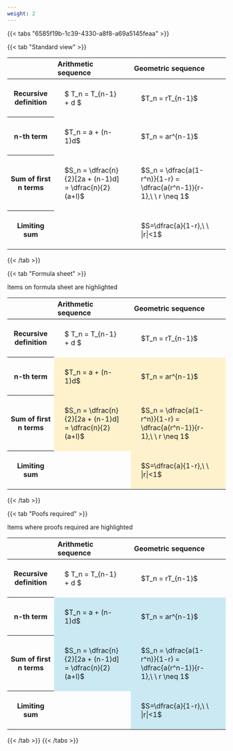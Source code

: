 ```yaml
---
weight: 2
---
```


{{< tabs "6585f19b-1c39-4330-a8f8-a69a5145feaa" >}}

{{< tab "Standard view" >}}

<style type="text/css">
#T_98dbb th.col_heading {
  text-align: left;
  font-size: 1em;
}
#T_98dbb td {
  text-align: left;
  font-size: 1em;
  padding: 1.5em;
}
</style>
<table id="T_98dbb">
  <thead>
    <tr>
      <th class="blank level0" >&nbsp;</th>
      <th id="T_98dbb_level0_col0" class="col_heading level0 col0" >Arithmetic sequence</th>
      <th id="T_98dbb_level0_col1" class="col_heading level0 col1" >Geometric sequence</th>
    </tr>
  </thead>
  <tbody>
    <tr>
      <th id="T_98dbb_level0_row0" class="row_heading level0 row0" >Recursive definition</th>
      <td id="T_98dbb_row0_col0" class="data row0 col0" >$ T_n = T_{n-1} + d $</td>
      <td id="T_98dbb_row0_col1" class="data row0 col1" >$T_n = rT_{n-1}$</td>
    </tr>
    <tr>
      <th id="T_98dbb_level0_row1" class="row_heading level0 row1" >n-th term</th>
      <td id="T_98dbb_row1_col0" class="data row1 col0" >$T_n = a + (n-1)d$</td>
      <td id="T_98dbb_row1_col1" class="data row1 col1" >$T_n = ar^{n-1}$</td>
    </tr>
    <tr>
      <th id="T_98dbb_level0_row2" class="row_heading level0 row2" >Sum of first n terms</th>
      <td id="T_98dbb_row2_col0" class="data row2 col0" >$S_n = \dfrac{n}{2}[2a + (n-1)d] = \dfrac{n}{2}(a+l)$</td>
      <td id="T_98dbb_row2_col1" class="data row2 col1" >$S_n = \dfrac{a(1-r^n)}{1-r} = \dfrac{a(r^n-1)}{r-1},\ \  r \neq 1$</td>
    </tr>
    <tr>
      <th id="T_98dbb_level0_row3" class="row_heading level0 row3" >Limiting sum</th>
      <td id="T_98dbb_row3_col0" class="data row3 col0" ></td>
      <td id="T_98dbb_row3_col1" class="data row3 col1" >$S=\dfrac{a}{1-r},\ \ |r|<1$</td>
    </tr>
  </tbody>
</table>
{{< /tab >}}

{{< tab "Formula sheet" >}}

Items on formula sheet are highlighted 
<br>
<style type="text/css">
#T_c97cc th.col_heading {
  text-align: left;
  font-size: 1em;
}
#T_c97cc td {
  text-align: left;
  font-size: 1em;
  padding: 1.5em;
}
#T_c97cc_row0_col0, #T_c97cc_row0_col1, #T_c97cc_row3_col0 {
  background-color: rgba(0,0,0,0);
}
#T_c97cc_row1_col0, #T_c97cc_row1_col1, #T_c97cc_row2_col0, #T_c97cc_row2_col1, #T_c97cc_row3_col1 {
  background-color: rgba(255,194,10, 0.2);
}
</style>
<table id="T_c97cc">
  <thead>
    <tr>
      <th class="blank level0" >&nbsp;</th>
      <th id="T_c97cc_level0_col0" class="col_heading level0 col0" >Arithmetic sequence</th>
      <th id="T_c97cc_level0_col1" class="col_heading level0 col1" >Geometric sequence</th>
    </tr>
  </thead>
  <tbody>
    <tr>
      <th id="T_c97cc_level0_row0" class="row_heading level0 row0" >Recursive definition</th>
      <td id="T_c97cc_row0_col0" class="data row0 col0" >$ T_n = T_{n-1} + d $</td>
      <td id="T_c97cc_row0_col1" class="data row0 col1" >$T_n = rT_{n-1}$</td>
    </tr>
    <tr>
      <th id="T_c97cc_level0_row1" class="row_heading level0 row1" >n-th term</th>
      <td id="T_c97cc_row1_col0" class="data row1 col0" >$T_n = a + (n-1)d$</td>
      <td id="T_c97cc_row1_col1" class="data row1 col1" >$T_n = ar^{n-1}$</td>
    </tr>
    <tr>
      <th id="T_c97cc_level0_row2" class="row_heading level0 row2" >Sum of first n terms</th>
      <td id="T_c97cc_row2_col0" class="data row2 col0" >$S_n = \dfrac{n}{2}[2a + (n-1)d] = \dfrac{n}{2}(a+l)$</td>
      <td id="T_c97cc_row2_col1" class="data row2 col1" >$S_n = \dfrac{a(1-r^n)}{1-r} = \dfrac{a(r^n-1)}{r-1},\ \  r \neq 1$</td>
    </tr>
    <tr>
      <th id="T_c97cc_level0_row3" class="row_heading level0 row3" >Limiting sum</th>
      <td id="T_c97cc_row3_col0" class="data row3 col0" ></td>
      <td id="T_c97cc_row3_col1" class="data row3 col1" >$S=\dfrac{a}{1-r},\ \ |r|<1$</td>
    </tr>
  </tbody>
</table>
{{< /tab >}}

{{< tab "Poofs required" >}}

Items where proofs required are highlighted 
<br>
<style type="text/css">
#T_93a4a th.col_heading {
  text-align: left;
  font-size: 1em;
}
#T_93a4a td {
  text-align: left;
  font-size: 1em;
  padding: 1.5em;
}
#T_93a4a_row0_col0, #T_93a4a_row0_col1, #T_93a4a_row3_col0 {
  background-color: rgba(0,0,0,0);
}
#T_93a4a_row1_col0, #T_93a4a_row1_col1, #T_93a4a_row2_col0, #T_93a4a_row2_col1, #T_93a4a_row3_col1 {
  background-color: rgba(0,150,200, 0.2);
}
</style>
<table id="T_93a4a">
  <thead>
    <tr>
      <th class="blank level0" >&nbsp;</th>
      <th id="T_93a4a_level0_col0" class="col_heading level0 col0" >Arithmetic sequence</th>
      <th id="T_93a4a_level0_col1" class="col_heading level0 col1" >Geometric sequence</th>
    </tr>
  </thead>
  <tbody>
    <tr>
      <th id="T_93a4a_level0_row0" class="row_heading level0 row0" >Recursive definition</th>
      <td id="T_93a4a_row0_col0" class="data row0 col0" >$ T_n = T_{n-1} + d $</td>
      <td id="T_93a4a_row0_col1" class="data row0 col1" >$T_n = rT_{n-1}$</td>
    </tr>
    <tr>
      <th id="T_93a4a_level0_row1" class="row_heading level0 row1" >n-th term</th>
      <td id="T_93a4a_row1_col0" class="data row1 col0" >$T_n = a + (n-1)d$</td>
      <td id="T_93a4a_row1_col1" class="data row1 col1" >$T_n = ar^{n-1}$</td>
    </tr>
    <tr>
      <th id="T_93a4a_level0_row2" class="row_heading level0 row2" >Sum of first n terms</th>
      <td id="T_93a4a_row2_col0" class="data row2 col0" >$S_n = \dfrac{n}{2}[2a + (n-1)d] = \dfrac{n}{2}(a+l)$</td>
      <td id="T_93a4a_row2_col1" class="data row2 col1" >$S_n = \dfrac{a(1-r^n)}{1-r} = \dfrac{a(r^n-1)}{r-1},\ \  r \neq 1$</td>
    </tr>
    <tr>
      <th id="T_93a4a_level0_row3" class="row_heading level0 row3" >Limiting sum</th>
      <td id="T_93a4a_row3_col0" class="data row3 col0" ></td>
      <td id="T_93a4a_row3_col1" class="data row3 col1" >$S=\dfrac{a}{1-r},\ \ |r|<1$</td>
    </tr>
  </tbody>
</table>
{{< /tab >}}
{{< /tabs >}}
